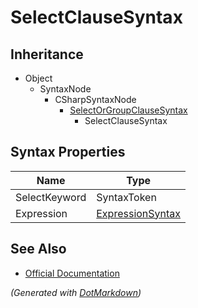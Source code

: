 # SelectClauseSyntax

## Inheritance

* Object
  * SyntaxNode
    * CSharpSyntaxNode
      * [SelectOrGroupClauseSyntax](SelectOrGroupClauseSyntax.md)
        * SelectClauseSyntax

## Syntax Properties

| Name          | Type                                    |
| ------------- | --------------------------------------- |
| SelectKeyword | SyntaxToken                             |
| Expression    | [ExpressionSyntax](ExpressionSyntax.md) |

## See Also

* [Official Documentation](https://docs.microsoft.com/en-us/dotnet/api/microsoft.codeanalysis.csharp.syntax.selectclausesyntax)


*\(Generated with [DotMarkdown](http://github.com/JosefPihrt/DotMarkdown)\)*